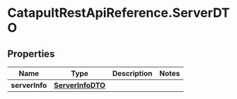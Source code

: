 # CatapultRestApiReference.ServerDTO

## Properties
Name | Type | Description | Notes
------------ | ------------- | ------------- | -------------
**serverInfo** | [**ServerInfoDTO**](ServerInfoDTO.md) |  | 


